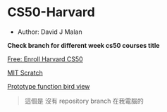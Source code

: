# CS50-Harvard
- Author: David J Malan

**Check branch for different week cs50 courses title**

[Free: Enroll Harvard CS50](https://www.edx.org/course/cs50s-introduction-to-computer-science)

[MIT Scratch](https://scratch.mit.edu/)

[Prototype function bird view](https://manual.cs50.io/)

> 這個是 沒有 repository branch 在我電腦的
